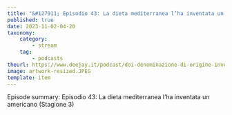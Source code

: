 ```yaml
---
title: "&#127911; Episodio 43: La dieta mediterranea l’ha inventata un americano (Stagione 3)"
published: true
date: 2023-11-02-04-20
taxonomy:
    category:
        - stream
    tag:
        - podcasts
theurl: https://www.deejay.it/podcast/doi-denominazione-di-origine-inventata/stagione-1-di-doi-denominazione-di-origine-inventata/episodio-43-la-dieta-mediterranea-lha-inventata-un-americano-stagione-3/
image: artwork-resized.JPEG
template: item
---
```


Episode summary: Episodio 43: La dieta mediterranea l’ha inventata un americano (Stagione 3)
